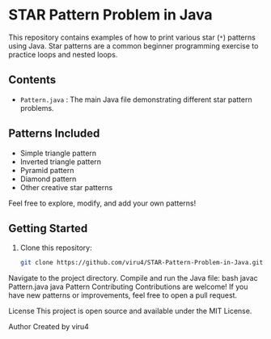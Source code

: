 # STAR Pattern Problem in Java

This repository contains examples of how to print various star (`*`) patterns using Java. Star patterns are a common beginner programming exercise to practice loops and nested loops.

## Contents

- `Pattern.java` : The main Java file demonstrating different star pattern problems.

## Patterns Included

- Simple triangle pattern
- Inverted triangle pattern
- Pyramid pattern
- Diamond pattern
- Other creative star patterns

Feel free to explore, modify, and add your own patterns!

## Getting Started

1. Clone this repository:
   ```bash
   git clone https://github.com/viru4/STAR-Pattern-Problem-in-Java.git
Navigate to the project directory.
Compile and run the Java file:
bash
javac Pattern.java
java Pattern
Contributing
Contributions are welcome! If you have new patterns or improvements, feel free to open a pull request.

License
This project is open source and available under the MIT License.

Author
Created by viru4
